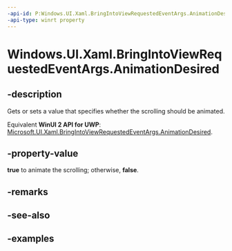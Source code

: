 ```yaml
---
-api-id: P:Windows.UI.Xaml.BringIntoViewRequestedEventArgs.AnimationDesired
-api-type: winrt property
---
```


<!-- Property syntax.
public bool AnimationDesired { get;  set; }
-->

# Windows.UI.Xaml.BringIntoViewRequestedEventArgs.AnimationDesired

## -description

Gets or sets a value that specifies whether the scrolling should be animated.

Equivalent **WinUI 2 API for UWP**: [Microsoft.UI.Xaml.BringIntoViewRequestedEventArgs.AnimationDesired](/windows/winui/api/microsoft.ui.xaml.bringintoviewrequestedeventargs.animationdesired).

## -property-value

**true** to animate the scrolling; otherwise, **false**.

## -remarks

## -see-also

## -examples

